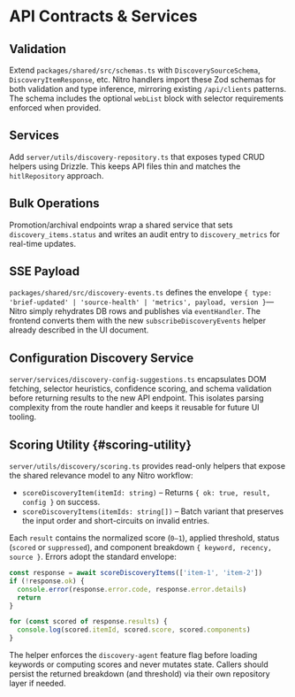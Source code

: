 # API Contracts & Services

## Validation
Extend `packages/shared/src/schemas.ts` with `DiscoverySourceSchema`, `DiscoveryItemResponse`, etc. Nitro handlers import these Zod schemas for both validation and type inference, mirroring existing `/api/clients` patterns. The schema includes the optional `webList` block with selector requirements enforced when provided.

## Services
Add `server/utils/discovery-repository.ts` that exposes typed CRUD helpers using Drizzle. This keeps API files thin and matches the `hitlRepository` approach.

## Bulk Operations
Promotion/archival endpoints wrap a shared service that sets `discovery_items.status` and writes an audit entry to `discovery_metrics` for real-time updates.

## SSE Payload
`packages/shared/src/discovery-events.ts` defines the envelope `{ type: 'brief-updated' | 'source-health' | 'metrics', payload, version }`—Nitro simply rehydrates DB rows and publishes via `eventHandler`. The frontend converts them with the new `subscribeDiscoveryEvents` helper already described in the UI document.

## Configuration Discovery Service
`server/services/discovery-config-suggestions.ts` encapsulates DOM fetching, selector heuristics, confidence scoring, and schema validation before returning results to the new API endpoint. This isolates parsing complexity from the route handler and keeps it reusable for future UI tooling.

## Scoring Utility {#scoring-utility}
`server/utils/discovery/scoring.ts` provides read-only helpers that expose the shared relevance model to any Nitro workflow:

- `scoreDiscoveryItem(itemId: string)` – Returns `{ ok: true, result, config }` on success.
- `scoreDiscoveryItems(itemIds: string[])` – Batch variant that preserves the input order and short-circuits on invalid entries.

Each `result` contains the normalized score (`0–1`), applied threshold, status (`scored` or `suppressed`), and component breakdown `{ keyword, recency, source }`. Errors adopt the standard envelope:

```ts
const response = await scoreDiscoveryItems(['item-1', 'item-2'])
if (!response.ok) {
  console.error(response.error.code, response.error.details)
  return
}

for (const scored of response.results) {
  console.log(scored.itemId, scored.score, scored.components)
}
```

The helper enforces the `discovery-agent` feature flag before loading keywords or computing scores and never mutates state. Callers should persist the returned breakdown (and threshold) via their own repository layer if needed.
